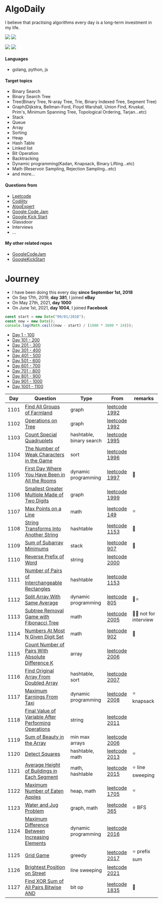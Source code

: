 # AlgoDaily

I believe that practising algorithms every day is a long-term investment in my life.

[![](https://img.shields.io/badge/dynamic/json?style=flat&labelColor=black&color=green&label=Solved&query=solvedOverTotal&url=https%3A%2F%2Fleetcode-badge.vercel.app%2Fapi%2Fusers%2Fcalvinchankf&logo=leetcode&logoColor=yellow)](https://leetcode.com/calvinchankf/)
[![](https://img.shields.io/badge/dynamic/json?style=flat&labelColor=black&color=green&label=Ranking&query=ranking&url=https%3A%2F%2Fleetcode-badge.vercel.app%2Fapi%2Fusers%2Fcalvinchankf&logo=leetcode&logoColor=yellow)](https://leetcode.com/calvinchankf/)

![](https://badges.pufler.dev/created/calvinchankf/algodaily)
![](https://badges.pufler.dev/updated/calvinchankf/algodaily)

#### Languages

-   golang, python, js

#### Target topics

-   Binary Search
-   Binary Search Tree
-   Tree(Binary Tree, N-aray Tree, Trie, Binary Indexed Tree, Segment Tree)
-   Graph(Dijkstra, Bellman-Ford, Floyd Warshall, Union Find, Kruskal, Prim's, Minimum Spanning Tree, Topological Ordering, Tarjan...etc)
-   Stack
-   Queue
-   Array
-   Sorting
-   Heap
-   Hash Table
-   Linked list
-   Bit Operation
-   Backtracking
-   Dynamic programming(Kadan, Knapsack, Binary Lifting...etc)
-   Math (Reservoir Sampling, Rejection Sampling...etc)
-   and more...

#### Questions from

-   [Leetcode](https://leetcode.com)
-   [Codility](https://app.codility.com/programmers/lessons/)
-   [AlgoExpert](https://www.algoexpert.io)
-   [Google Code Jam](https://codingcompetitions.withgoogle.com/codejam)
-   [Google Kick Start](https://codingcompetitions.withgoogle.com/kickstart/)
-   Glassdoor
-   Interviews
-   ...

#### My other related repos

-   [GoogleCodeJam](https://github.com/calvinchankf/GoogleCodeJam)
-   [GoogleKickStart](https://github.com/calvinchankf/GoogleKickStart)

# Journey

-   I have been doing this every day **since September 1st, 2018**
-   On Sep 17th, 2019, **day 381**, I joined **eBay**
-   On May 27th, 2021, **day 1000**
-   On June 1st, 2021, **day 1004**, I joined **Facebook**

```js
const start = new Date("09/01/2018");
const now = new Date();
console.log(Math.ceil((now - start) / (1000 * 3600 * 24)));
```

-   [Day 1 - 100](./markdowns/day1-100.md)
-   [Day 101 - 200](./markdowns/day101-200.md)
-   [Day 201 - 300](./markdowns/day201-300.md)
-   [Day 301 - 400](./markdowns/day301-400.md)
-   [Day 401 - 500](./markdowns/day401-500.md)
-   [Day 501 - 600](./markdowns/day501-600.md)
-   [Day 601 - 700](./markdowns/day601-700.md)
-   [Day 701 - 800](./markdowns/day701-800.md)
-   [Day 801 - 900](./markdowns/day801-900.md)
-   [Day 901 - 1000](./markdowns/day901-1000.md)
-   [Day 1001 - 1100](./markdowns/day1001-1100.md)

| Day  | Question                                                                                                                  | Type                     | From                                                                                                | remarks                |
| ---- | ------------------------------------------------------------------------------------------------------------------------- | ------------------------ | --------------------------------------------------------------------------------------------------- | ---------------------- |
| 1101 | [Find All Groups of Farmland](/leetcode/1992-find-all-groups-of-farmland)                                                 | graph                    | [leetcode 1992](https://leetcode.com/problems/find-all-groups-of-farmland/)                         |                        |
| 1102 | [Operations on Tree](/leetcode/1993-operations-on-tree)                                                                   | graph                    | [leetcode 1992](https://leetcode.com/problems/operations-on-tree/)                                  |                        |
| 1103 | [Count Special Quadruplets](/leetcode/1992-count-special-quadruplets)                                                     | hashtable, binary search | [leetcode 1995](https://leetcode.com/problems/count-special-quadruplets/)                           |                        |
| 1104 | [The Number of Weak Characters in the Game](/leetcode/1996-the-number-of-weak-characters-in-the-game)                     | sort                     | [leetcode 1996](https://leetcode.com/problems/the-number-of-weak-characters-in-the-game/)           |                        |
| 1105 | [First Day Where You Have Been in All the Rooms](/leetcode/1997-first-day-where-you-have-been-in-all-the-rooms)           | dynamic programming      | [leetcode 1997](https://leetcode.com/problems/first-day-where-you-have-been-in-all-the-rooms/)      | 📌                     |
| 1106 | [Smallest Greater Multiple Made of Two Digits](/leetcode/1999-smallest-greater-multiple-made-of-two-digits)               | graph                    | [leetcode 1999](https://leetcode.com/problems/smallest-greater-multiple-made-of-two-digits/)        |                        |
| 1107 | [Max Points on a Line](/leetcode/149-max-points-on-a-line)                                                                | math                     | [leetcode 149](https://leetcode.com/problems/max-points-on-a-line/)                                 | ⭐️                    |
| 1108 | [String Transforms Into Another String](/leetcode/1153-string-transforms-into-another-string)                             | hashtable                | [leetcode 1153](https://leetcode.com/problems/string-transforms-into-another-string/)               | 📌                     |
| 1109 | [Sum of Subarray Minimums](/leetcode/907-sum-of-subarray-minimums)                                                        | stack                    | [leetcode 907](https://leetcode.com/problems/sum-of-subarray-minimums/)                             | 📌                     |
| 1110 | [Reverse Prefix of Word](/leetcode/2000-reverse-prefix-of-word)                                                           | string                   | [leetcode 2000](https://leetcode.com/problems/reverse-prefix-of-word/)                              |                        |
| 1111 | [Number of Pairs of Interchangeable Rectangles](/leetcode/2001-number-of-pairs-of-interchangeable-rectangles)             | hashtable                | [leetcode 1153](https://leetcode.com/problems/number-of-pairs-of-interchangeable-rectangles/)       |                        |
| 1112 | [Split Array With Same Average](/leetcode/805-split-array-with-same-average)                                              | dynamic programming      | [leetcode 805](https://leetcode.com/problems/split-array-with-same-average/)                        | 📌⭐️                  |
| 1113 | [Subtree Removal Game with Fibonacci Tree](/leetcode/2005-subtree-removal-game-with-fibonacci-tree)                       | math                     | [leetcode 2005](https://leetcode.com/problems/subtree-removal-game-with-fibonacci-tree/)            | 📌🌚 not for interview |
| 1114 | [Numbers At Most N Given Digit Set](/leetcode/902-numbers-at-most-n-given-digit-set)                                      | math                     | [leetcode 902](https://leetcode.com/problems/numbers-at-most-n-given-digit-set/)                    | 📌                     |
| 1115 | [Count Number of Pairs With Absolute Difference K](/leetcode/2006-count-number-of-pairs-with-absolute-difference-k)       | array                    | [leetcode 2006](https://leetcode.com/problems/count-number-of-pairs-with-absolute-difference-k/)    |                        |
| 1116 | [Find Original Array From Doubled Array](/leetcode/2007-find-original-array-from-doubled-array)                           | hashtable, sort          | [leetcode 2007](https://leetcode.com/problems/find-original-array-from-doubled-array/)              |                        |
| 1117 | [Maximum Earnings From Taxi](/leetcode/2008-maximum-earnings-from-taxi)                                                   | dynamic programming      | [leetcode 2008](https://leetcode.com/problems/maximum-earnings-from-taxi/)                          | ⭐️ knapsack           |
| 1118 | [Final Value of Variable After Performing Operations](/leetcode/2011-final-value-of-variable-after-performing-operations) | string                   | [leetcode 2011](https://leetcode.com/problems/final-value-of-variable-after-performing-operations/) |                        |
| 1119 | [Sum of Beauty in the Array](/leetcode/2012-sum-of-beauty-in-the-array)                                                   | min max arrays           | [leetcode 2006](https://leetcode.com/problems/count-number-of-pairs-with-absolute-difference-k/)    |                        |
| 1120 | [Detect Squares](/leetcode/2013-detect-squares)                                                                           | hashtable, math          | [leetcode 2013](https://leetcode.com/problems/detect-squares/)                                      | ⭐️                    |
| 1121 | [Average Height of Buildings in Each Segment](/leetcode/2015-average-height-of-buildings-in-each-segment)                 | math, hashtable          | [leetcode 2015](https://leetcode.com/problems/average-height-of-buildings-in-each-segment/)         | ⭐️ line sweeping      |
| 1122 | [Maximum Number of Eaten Apples](/leetcode/1705-maximum-number-of-eaten-apples)                                           | heap, math               | [leetcode 1705](https://leetcode.com/problems/maximum-number-of-eaten-apples/)                      | ⭐️                    |
| 1123 | [Water and Jug Problem](/leetcode/365-water-and-jug-problem)                                                              | graph, math              | [leetcode 365](https://leetcode.com/problems/water-and-jug-problem/)                                | ⭐️ BFS                |
| 1124 | [Maximum Difference Between Increasing Elements](/leetcode/2016-maximum-difference-between-increasing-elements)           | dynamic programming      | [leetcode 2016](https://leetcode.com/problems/maximum-difference-between-increasing-elements/)      |                        |
| 1125 | [Grid Game](/leetcode/2017-grid-game)                                                                                     | greedy                   | [leetcode 2017](https://leetcode.com/problems/grid-game/)                                           | ⭐️ prefix sum         |
| 1126 | [Brightest Position on Street](/leetcode/2021-brightest-position-on-street)                                               | line sweeping            | [leetcode 2021](https://leetcode.com/problems/brightest-position-on-street/)                        |                        |
| 1127 | [Find XOR Sum of All Pairs Bitwise AND](/leetcode/1835-find-xor-sum-of-all-pairs-bitwise-and)                             | bit op                   | [leetcode 1835](https://leetcode.com/problems/find-xor-sum-of-all-pairs-bitwise-and/)               | 📌                     |

